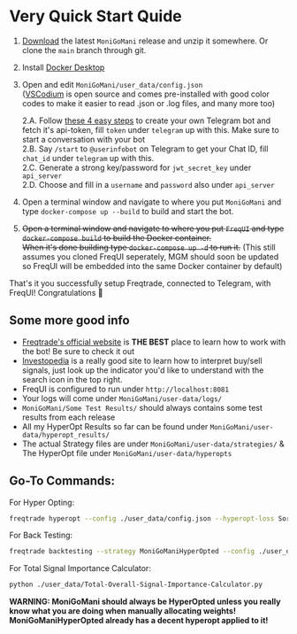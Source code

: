  # Very Quick Start Quide
1) [Download](https://github.com/Rikj000/MoniGoMani/releases) the latest `MoniGoMani` release and unzip it somewhere. Or clone the `main` branch through git.
2) Install [Docker Desktop](https://www.docker.com/get-started)
3) Open and edit `MoniGoMani/user_data/config.json`   
([VSCodium](https://vscodium.com/) is open source and comes pre-installed with good color codes to make it easier to read .json or .log files, and many more too)   

    2.A. Follow [these 4 easy steps](https://www.siteguarding.com/en/how-to-get-telegram-bot-api-token) to create your own Telegram bot and fetch it's api-token, fill `token` under `telegram` up with this. Make sure to start a conversation with your bot  
    2.B. Say `/start` to `@userinfobot` on Telegram to get your Chat ID, fill `chat_id` under `telegram` up with this.   
    2.C. Generate a strong key/password for `jwt_secret_key` under `api_server`   
    2.D. Choose and fill in a `username` and `password` also under `api_server`   
4) Open a terminal window and navigate to where you put `MoniGoMani` and type `docker-compose up --build` to build and start the bot.
5) ~~Open a terminal window and navigate to where you put `FreqUI` and type `docker-compose build` to build the Docker container.   
When it's done building type `docker-compose up -d` to run it.~~ (This still assumes you cloned FreqUI seperately, MGM should soon be updated so FreqUI will be embedded into the same Docker container by default)

That's it you successfully setup Freqtrade, connected to Telegram, with FreqUI! Congratulations :partying_face:   

## Some more good info
- [Freqtrade's official website](https://www.freqtrade.io/en/latest/) is **THE BEST** place to learn how to work with the bot! Be sure to check it out
- [Investopedia](https://www.investopedia.com/) is a really good site to learn how to interpret buy/sell signals, just look up the indicator you'd like to understand with the search icon in the top right.
- FreqUI is configured to run under `http://localhost:8081`   
- Your logs will come under `MoniGoMani/user-data/logs/`   
- `MoniGoMani/Some Test Results/` should always contains some test results from each release   
- All my HyperOpt Results so far can be found under `MoniGoMani/user-data/hyperopt_results/`   
- The actual Strategy files are under `MoniGoMani/user-data/strategies/` & The HyperOpt file under `MoniGoMani/user-data/hyperopts`   

## Go-To Commands:
For Hyper Opting:
```bash
freqtrade hyperopt --config ./user_data/config.json --hyperopt-loss SortinoHyperOptLossDaily --spaces all --hyperopt MoniGoManiHyperOpt --strategy MoniGoMani -e 1000 --timerange 20210101-20210316
```
For Back Testing:
```bash
freqtrade backtesting --strategy MoniGoManiHyperOpted --config ./user_data/config.json --timerange 20210101-20210316
```
For Total Signal Importance Calculator:
```bash
python ./user_data/Total-Overall-Signal-Importance-Calculator.py
```

**WARNING: MoniGoMani should always be HyperOpted unless you really know what you are doing when manually allocating weights!**   
**MoniGoManiHyperOpted already has a decent hyperopt applied to it!**   